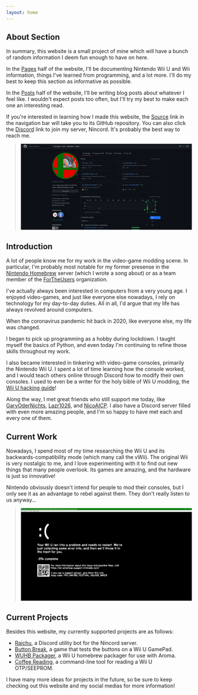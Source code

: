 ```yaml
---
layout: home
---
```


## About Section

In summary, this website is a small project of mine which will have a bunch of random information I deem fun enough to have on here.

In the [Pages](../pages) half of the website, I'll be documenting Nintendo Wii U and Wii information, things I've learned from programming, and a lot more. I'll do my best to keep this section as informative as possible.

In the [Posts](../posts) half of the website, I'll be writing blog posts about whatever I feel like. I wouldn't expect posts too often, but I'll try my best to make each one an interesting read.

If you're interested in learning how I made this website, the [Source](https://github.com/NoahAbc12345/noahabc12345.github.io) link in the navigation bar will take you to its GitHub repository. You can also click the [Discord](https://discord.gg/mYjeaZQ) link to join my server, Nincord. It's probably the best way to reach me.

> ![A snapshot of my GitHub profile when this website was created.](./assets/images/about/github_page.png)

## Introduction

A lot of people know me for my work in the video-game modding scene. In particular, I'm probably most notable for my former presense in the [Nintendo Homebrew](https://discord.gg/C29hYvh) server (which I wrote a song about) or as a team member of the [ForTheUsers](https://fortheusers.org/) organization.

I've actually always been interested in computers from a very young age. I enjoyed video-games, and just like everyone else nowadays, I rely on technology for my day-to-day duties. All in all, I'd argue that my life has always revolved around computers.

When the coronavirus pandemic hit back in 2020, like everyone else, my life was changed.

I began to pick up programming as a hobby during lockdown. I taught myself the basics of Python, and even today I'm continuing to refine those skills throughout my work.

I also became interested in tinkering with video-game consoles, primarily the Nintendo Wii U. I spent a lot of time learning how the console worked, and I would teach others online through Discord how to modify their own consoles. I used to even be a writer for the holy bible of Wii U modding, the [Wii U hacking guide](https://wiiu.hacks.guide)!

Along the way, I met great friends who still support me today, like [GaryOderNichts](https://github.com/GaryOderNichts), [Lazr1026](https://github.com/Lazr1026), and [NicoAICP](https://github.com/NicoAICP). I also have a Discord server filled with even more amazing people, and I'm so happy to have met each and every one of them.

## Current Work

Nowadays, I spend most of my time researching the Wii U and its backwards-compatibility mode (which many call the vWii). The original Wii is very nostalgic to me, and I love experimenting with it to find out new things that many people overlook. Its games are amazing, and the hardware is just so innovative!

Nintendo obviously doesn't intend for people to mod their consoles, but I only see it as an advantage to rebel against them. They don't really listen to us anyway...

> ![A fake Nintendo Wii U brick screen I made back when the pandemic started.](./assets/images/about/funny_brick.png)

## Current Projects

Besides this website, my currently supported projects are as follows:

* [Raichu](https://github.com/NoahAbc12345/Raichu), a Discord utility bot for the Nincord server.
* [Button Break](https://github.com/NoahAbc12345/Button-Break), a game that tests the buttons on a Wii U GamePad. 
* [WUHB Packager](https://github.com/NoahAbc12345/WUHB-Packager), a Wii U homebrew packager for use with Aroma.
* [Coffee Reading](https://github.com/NoahAbc12345/Coffee-Reading), a command-line tool for reading a Wii U OTP/SEEPROM.

I have many more ideas for projects in the future, so be sure to keep checking out this website and my social medias for more information!